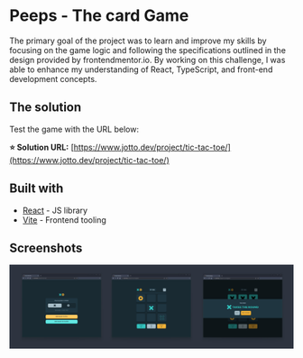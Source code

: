 # Peeps - The card Game

The primary goal of the project was to learn and improve my skills by focusing on the game logic and following the specifications outlined in the design provided by frontendmentor.io. By working on this challenge, I was able to enhance my understanding of React, TypeScript, and front-end development concepts.

## The solution

Test the game with the URL below:

**⭐ Solution URL:** [https://www.jotto.dev/project/tic-tac-toe/](https://www.jotto.dev/project/tic-tac-toe/)

## Built with

- [React](https://reactjs.org/) - JS library
- [Vite](https://vitejs.dev/) - Frontend tooling

## Screenshots
![Screenshot](public/screenshots/tic-tac-toe-screenshot.jpg)